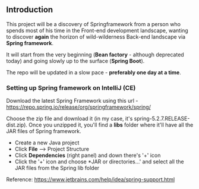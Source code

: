 ## Introduction
This project will be a discovery of Springframework from a person who spends most of his time in the Front-end development landscape, wanting to discover **again** the horizon of wild-wilderness Back-end landscape via **Spring framework**.

It will start from the very beginning (**Bean factory** - although deprecated today) and going slowly up to the surface (**Spring Boot**).

The repo will be updated in a slow pace - **preferably one day at a time**.

### Setting up Spring framework on IntelliJ (CE)


Download the latest Spring Framework using this url - https://repo.spring.io/release/org/springframework/spring/ 

Choose the zip file and download it (in my case, it's spring-5.2.7.RELEASE-dist.zip). Once you unzipped it, you'll find a **libs** folder where it'll have all the JAR files of Spring framework.

- Create a new Java project
- Click **File** --> Project Structure
- Click **Dependencies** (right panel) and down there's '+' icon
- Click the '+' icon and choose *JAR or directories...' and select all the JAR files from the Spring lib folder

Reference: https://www.jetbrains.com/help/idea/spring-support.html

